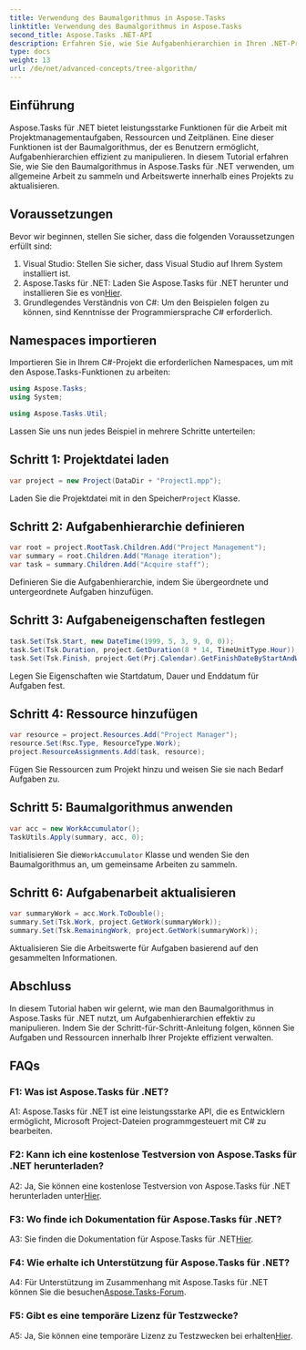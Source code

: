 ```yaml
---
title: Verwendung des Baumalgorithmus in Aspose.Tasks
linktitle: Verwendung des Baumalgorithmus in Aspose.Tasks
second_title: Aspose.Tasks .NET-API
description: Erfahren Sie, wie Sie Aufgabenhierarchien in Ihren .NET-Projekten mithilfe des Baumalgorithmus von Aspose.Tasks effektiv manipulieren.
type: docs
weight: 13
url: /de/net/advanced-concepts/tree-algorithm/
---
```

## Einführung

Aspose.Tasks für .NET bietet leistungsstarke Funktionen für die Arbeit mit Projektmanagementaufgaben, Ressourcen und Zeitplänen. Eine dieser Funktionen ist der Baumalgorithmus, der es Benutzern ermöglicht, Aufgabenhierarchien effizient zu manipulieren. In diesem Tutorial erfahren Sie, wie Sie den Baumalgorithmus in Aspose.Tasks für .NET verwenden, um allgemeine Arbeit zu sammeln und Arbeitswerte innerhalb eines Projekts zu aktualisieren.

## Voraussetzungen

Bevor wir beginnen, stellen Sie sicher, dass die folgenden Voraussetzungen erfüllt sind:

1. Visual Studio: Stellen Sie sicher, dass Visual Studio auf Ihrem System installiert ist.
2.  Aspose.Tasks für .NET: Laden Sie Aspose.Tasks für .NET herunter und installieren Sie es von[Hier](https://releases.aspose.com/tasks/net/).
3. Grundlegendes Verständnis von C#: Um den Beispielen folgen zu können, sind Kenntnisse der Programmiersprache C# erforderlich.

## Namespaces importieren

Importieren Sie in Ihrem C#-Projekt die erforderlichen Namespaces, um mit den Aspose.Tasks-Funktionen zu arbeiten:

```csharp
using Aspose.Tasks;
using System;

using Aspose.Tasks.Util;

```

Lassen Sie uns nun jedes Beispiel in mehrere Schritte unterteilen:

## Schritt 1: Projektdatei laden

```csharp
var project = new Project(DataDir + "Project1.mpp");
```

 Laden Sie die Projektdatei mit in den Speicher`Project` Klasse.

## Schritt 2: Aufgabenhierarchie definieren

```csharp
var root = project.RootTask.Children.Add("Project Management");
var summary = root.Children.Add("Manage iteration");
var task = summary.Children.Add("Acquire staff");
```

Definieren Sie die Aufgabenhierarchie, indem Sie übergeordnete und untergeordnete Aufgaben hinzufügen.

## Schritt 3: Aufgabeneigenschaften festlegen

```csharp
task.Set(Tsk.Start, new DateTime(1999, 5, 3, 9, 0, 0));
task.Set(Tsk.Duration, project.GetDuration(8 * 14, TimeUnitType.Hour));
task.Set(Tsk.Finish, project.Get(Prj.Calendar).GetFinishDateByStartAndWork(task.Get(Tsk.Start), task.Get(Tsk.Duration)));
```

Legen Sie Eigenschaften wie Startdatum, Dauer und Enddatum für Aufgaben fest.

## Schritt 4: Ressource hinzufügen

```csharp
var resource = project.Resources.Add("Project Manager");
resource.Set(Rsc.Type, ResourceType.Work);
project.ResourceAssignments.Add(task, resource);
```

Fügen Sie Ressourcen zum Projekt hinzu und weisen Sie sie nach Bedarf Aufgaben zu.

## Schritt 5: Baumalgorithmus anwenden

```csharp
var acc = new WorkAccumulator();
TaskUtils.Apply(summary, acc, 0);
```

 Initialisieren Sie die`WorkAccumulator` Klasse und wenden Sie den Baumalgorithmus an, um gemeinsame Arbeiten zu sammeln.

## Schritt 6: Aufgabenarbeit aktualisieren

```csharp
var summaryWork = acc.Work.ToDouble();
summary.Set(Tsk.Work, project.GetWork(summaryWork));
summary.Set(Tsk.RemainingWork, project.GetWork(summaryWork));
```

Aktualisieren Sie die Arbeitswerte für Aufgaben basierend auf den gesammelten Informationen.

## Abschluss

In diesem Tutorial haben wir gelernt, wie man den Baumalgorithmus in Aspose.Tasks für .NET nutzt, um Aufgabenhierarchien effektiv zu manipulieren. Indem Sie der Schritt-für-Schritt-Anleitung folgen, können Sie Aufgaben und Ressourcen innerhalb Ihrer Projekte effizient verwalten.

## FAQs

### F1: Was ist Aspose.Tasks für .NET?

A1: Aspose.Tasks für .NET ist eine leistungsstarke API, die es Entwicklern ermöglicht, Microsoft Project-Dateien programmgesteuert mit C# zu bearbeiten.

### F2: Kann ich eine kostenlose Testversion von Aspose.Tasks für .NET herunterladen?

 A2: Ja, Sie können eine kostenlose Testversion von Aspose.Tasks für .NET herunterladen unter[Hier](https://releases.aspose.com/).

### F3: Wo finde ich Dokumentation für Aspose.Tasks für .NET?

 A3: Sie finden die Dokumentation für Aspose.Tasks für .NET[Hier](https://reference.aspose.com/tasks/net/).

### F4: Wie erhalte ich Unterstützung für Aspose.Tasks für .NET?

 A4: Für Unterstützung im Zusammenhang mit Aspose.Tasks für .NET können Sie die besuchen[Aspose.Tasks-Forum](https://forum.aspose.com/c/tasks/15).

### F5: Gibt es eine temporäre Lizenz für Testzwecke?

 A5: Ja, Sie können eine temporäre Lizenz zu Testzwecken bei erhalten[Hier](https://purchase.aspose.com/temporary-license/).